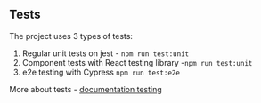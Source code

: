 ## Tests

The project uses 3 types of tests:
1) Regular unit tests on jest - `npm run test:unit`
2) Component tests with React testing library -`npm run test:unit`
3) e2e testing with Cypress `npm run test:e2e`

More about tests - [documentation testing](/docs/tests.md)